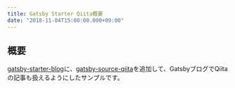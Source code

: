 ```yaml
---
title: Gatsby Starter Qiita概要
date: "2018-11-04T15:00:00.000+09:00"
---
```


## 概要
[gatsby-starter-blog](https://github.com/gatsbyjs/gatsby-starter-blog)に、[gatsby-source-qiita](https://github.com/Takumon/gatsby-source-qiita)を追加して、GatsbyブログでQiitaの記事も扱えるようにしたサンプルです。



